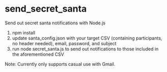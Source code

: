 # send_secret_santa
Send out secret santa notifications with Node.js

1) npm install
2) update santa_config.json with your target CSV (containing participants, no header needed), email, password, and subject
3) run node secret_santa.js to send out notifications to those included in the aforementioned CSV

Note: Currently only supports casual use with Gmail.
